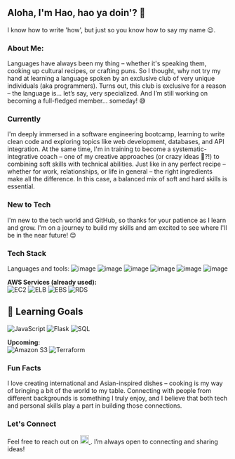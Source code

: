 ## Aloha, I'm Hao, hao ya doin'? 👋
I know how to write 'how', but just so you know how to say my name 😉.

### About Me:
Languages have always been my thing – whether it's speaking them, cooking up cultural recipes, or crafting puns. So I thought, why not try my hand at learning a language spoken by an exclusive club of very unique individuals (aka programmers). Turns out, this club is exclusive for a reason – the language is... let’s say, very specialized. And I’m still working on becoming a full-fledged member... someday! 😅
### Currently
I'm deeply immersed in a software engineering bootcamp, learning to write clean code and exploring topics like web development, databases, and API integration. At the same time, I'm in training to become a systematic-integrative coach – one of my creative approaches (or crazy ideas 🤔?!) to combining soft skills with technical abilities. Just like in any perfect recipe – whether for work, relationships, or life in general – the right ingredients make all the difference. In this case, a balanced mix of soft and hard skills is essential.
### New to Tech
I'm new to the tech world and GitHub, so thanks for your patience as I learn and grow. I'm on a journey to build my skills and am excited to see where I'll be in the near future! 😊
### Tech Stack
Languages and tools: ![image](https://github.com/user-attachments/assets/0cd2aaf8-627e-4761-88ea-bf5ddaddc3b4) ![image](https://github.com/user-attachments/assets/62bf18ac-bb50-49c1-ace7-9a88615c9afc) ![image](https://github.com/user-attachments/assets/e689619a-28b9-4eca-bca4-d3a2c47cde7c) ![image](https://github.com/user-attachments/assets/22cef6ec-bae3-4859-b717-c8a08e53ff32) ![image](https://github.com/user-attachments/assets/b9bc9933-781c-4dff-8116-bf0f1e1d8ea3) ![image](https://github.com/user-attachments/assets/3f61a70a-9729-4f0c-9f18-0fde50a77d61)


**AWS Services (already used):**  
![EC2](https://img.shields.io/badge/Amazon%20EC2-FF9900?style=for-the-badge&logo=amazonaws&logoColor=white)
![ELB](https://img.shields.io/badge/Elastic%20Load%20Balancing-FF9900?style=for-the-badge&logo=amazonaws&logoColor=white)
![EBS](https://img.shields.io/badge/Amazon%20EBS-FF9900?style=for-the-badge&logo=amazonaws&logoColor=white)
![RDS](https://img.shields.io/badge/Amazon%20RDS-527FFF?style=for-the-badge&logo=amazonaws&logoColor=white)




## 🎯 Learning Goals

![JavaScript](https://img.shields.io/badge/JavaScript-F7DF1E?style=for-the-badge&logo=javascript&logoColor=black)
![Flask](https://img.shields.io/badge/Flask-000000?style=for-the-badge&logo=flask&logoColor=white)
![SQL](https://img.shields.io/badge/SQL-CC2927?style=for-the-badge&logo=postgresql&logoColor=white)

**Upcoming:**  
![Amazon S3](https://img.shields.io/badge/S3-planned-lightgrey?style=for-the-badge&logo=amazonaws)
![Terraform](https://img.shields.io/badge/Terraform-next_step-623CE4?style=for-the-badge&logo=terraform&logoColor=white)
### Fun Facts
I love creating international and Asian-inspired dishes – cooking is my way of bringing a bit of the world to my table.
Connecting with people from different backgrounds is something I truly enjoy, and I believe that both tech and personal skills play a part in building those connections.
### Let's Connect
Feel free to reach out on <a href="https://www.linkedin.com/in/hao-nguyen-berlin/">
    <img src="https://cdn-icons-png.flaticon.com/512/174/174857.png" alt="LinkedIn" width="20" height="20">
</a>. I’m always open to connecting and sharing ideas!

<!--
**hao-to/hao-to** is a ✨ _special_ ✨ repository because its `README.md` (this file) appears on your GitHub profile.

Here are some ideas to get you started:

- 🔭 I’m currently working on ...
- 🌱 I’m currently learning ...
- 👯 I’m looking to collaborate on ...
- 🤔 I’m looking for help with ...
- 💬 Ask me about ...
- 📫 How to reach me: ...
- 😄 Pronouns: ...
- ⚡ Fun fact: ...
-->
